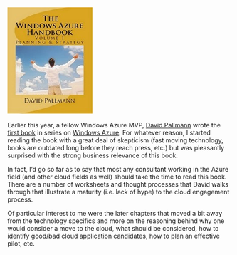 <img alt='Azure Handbook' src='/assets/images/azurehandbookv1.jpg' class='blogimage img-responsive'>

Earlier this year, a fellow Windows Azure MVP, [David Pallmann](http://davidpallmann.blogspot.com/#fbid=L90vC0lPHDa) wrote
the [first book](http://azurehandbook.com/) in series on [Windows Azure](http://www.microsoft.com/windowsazure/). For
whatever reason, I started reading the book with a great deal of skepticism (fast moving technology, books are outdated
long before they reach press, etc.) but was pleasantly surprised with the strong business relevance of this book.

In fact, I’d go so far as to say that most any consultant working in the Azure field (and other cloud fields as well)
should take the time to read this book. There are a number of worksheets and thought processes that David walks through
that illustrate a maturity (i.e. lack of hype) to the cloud engagement process.

Of particular interest to me were the later chapters that moved a bit away from the technology specifics and more on
the reasoning behind why one would consider a move to the cloud, what should be considered, how to identify good/bad
cloud application candidates, how to plan an effective pilot, etc.